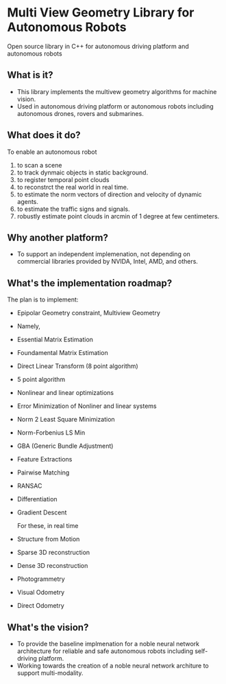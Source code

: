 # Multi View Geometry Library for Autonomous Robots
Open source library in C++ for autonomous driving platform and autonomous robots 

## What is it?

- This library implements the multivew geometry algorithms for machine vision.
- Used in autonomous driving platform or autonomous robots including autonomous drones, rovers and submarines.

## What does it do?
To enable an autonomous robot 

1) to scan a scene
2) to track dynmaic objects in static background.
3) to register temporal point clouds
4) to reconstrct the real world in real time.
4) to estimate the norm vectors of direction and velocity of dynamic agents.
5) to estimate the traffic signs and signals.
6) robustly estimate point clouds in arcmin of 1 degree at few centimeters.


## Why another platform?

- To support an independent implemenation, not depending on commercial libraries provided by NVIDA, Intel, AMD, and others.


## What's the implementation roadmap?

   The plan is to implement:
   
- Epipolar Geometry constraint, Multiview Geometry
- Namely,
- Essential Matrix Estimation
- Foundamental Matrix Estimation
- Direct Linear Transform (8 point algorithm)
- 5 point algorithm
- Nonlinear and linear optimizations
- Error Minimization of Nonliner and linear systems
- Norm 2 Least Square Minimization
- Norm-Forbenius LS Min
- GBA (Generic Bundle Adjustment)
- Feature Extractions
- Pairwise Matching
- RANSAC 
- Differentiation
- Gradient Descent

  For these, in real time
   
- Structure from Motion
- Sparse 3D reconstruction
- Dense 3D reconstruction
- Photogrammetry
- Visual Odometry
- Direct Odometry


## What's the vision?

- To provide the baseline implmenation for a noble neural network architecture for reliable and safe autonomous robots including self-driving platform.
- Working towards the creation of a noble neural network architure to support multi-modality.

## 
